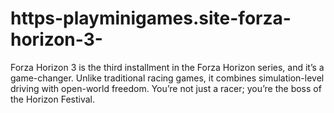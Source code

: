# https-playminigames.site-forza-horizon-3-
Forza Horizon 3 is the third installment in the Forza Horizon series, and it’s a game-changer. Unlike traditional racing games, it combines simulation-level driving with open-world freedom. You’re not just a racer; you’re the boss of the Horizon Festival.
